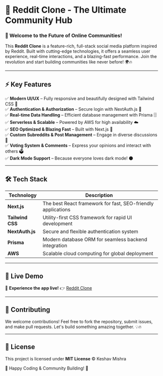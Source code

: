 # 🚀 Reddit Clone - The Ultimate Community Hub

### 👋 Welcome to the Future of Online Communities!

This **Reddit Clone** is a feature-rich, full-stack social media platform inspired by Reddit. Built with cutting-edge technologies, it offers a seamless user experience, real-time interactions, and a blazing-fast performance. Join the revolution and start building communities like never before! 🌍🔥

---

## ⚡ Key Features

✅ **Modern UI/UX** – Fully responsive and beautifully designed with Tailwind CSS 🎨  
✅ **Authentication & Authorization** – Secure login with NextAuth.js 🔐  
✅ **Real-time Data Handling** – Efficient database management with Prisma 🗄️  
✅ **Serverless & Scalable** – Powered by AWS for high availability ☁️  
✅ **SEO Optimized & Blazing Fast** – Built with Next.js 🚀  
✅ **Custom Subreddits & Post Management** – Engage in diverse discussions 📢  
✅ **Voting System & Comments** – Express your opinions and interact with others 🗳️  
✅ **Dark Mode Support** – Because everyone loves dark mode! 🌑  

---

## 🛠 Tech Stack

| Technology    | Description |
|--------------|-------------|
| **Next.js**  | The best React framework for fast, SEO-friendly applications |
| **Tailwind CSS** | Utility-first CSS framework for rapid UI development |
| **NextAuth.js** | Secure and flexible authentication system |
| **Prisma** | Modern database ORM for seamless backend integration |
| **AWS** | Scalable cloud computing for global deployment |

---

## 🔗 Live Demo
🚀 **Experience the app live!** 👉 [Reddit Clone](https://reddit-clone-teal.vercel.app/)

---

## 🤝 Contributing
We welcome contributions! Feel free to fork the repository, submit issues, and make pull requests. Let's build something amazing together. 💡🔥

---

## 📜 License
This project is licensed under **MIT License** © Keshav Mishra

🚀 Happy Coding & Community Building! 🎉

